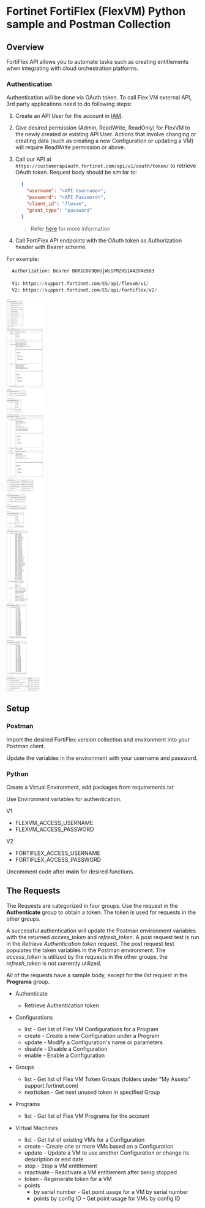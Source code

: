 # Fortinet FortiFlex (FlexVM) Python sample and Postman Collection

## Overview

FortiFlex API allows you to automate tasks such as creating entitlements when integrating with cloud orchestration platforms.

### Authentication

Authentication will be done via OAuth token. To call Flex VM external API, 3rd party applications need to do following steps:

1. Create an API User for the account in [IAM](https://docs.fortinet.com/document/forticloud/21.2.0/identity-access-management-iam/282341/adding-an-api-user).

2. Give desired permission (Admin, ReadWrite, ReadOnly) for FlexVM to the newly created or existing API User. Actions that involve changing or creating data (such as creating a new Configuration or updating a VM) will require ReadWrite permission or above.

3. Call our API at `https://customerapiauth.fortinet.com/api/v1/oauth/token/` to retrieve OAuth token. Request body should be similar to:

    ```json
      {
        "username": "<API Username>",
        "password": "<API Password>",
        "client_id": "flexvm",
        "grant_type": "password"
      }
    ```

    > Refer [here](https://docs.fortinet.com/document/fortiauthenticator/6.1.2/rest-api-solution-guide/498666/oauth-server-token-oauth-token) for more information

4. Call FortiFlex API endpoints with the OAuth token as Authorization header with Bearer scheme.

For example:

  ```python
    Authorization: Bearer BOR1COV9QHUjWs1FMZHS1A42VAe5D3

    V1: https://support.fortinet.com/ES/api/flexvm/v1/
    V2: https://support.fortinet.com/ES/api/fortiflex/v2/
  ```

  ![FortiFlex Parameters](images/fortiflex-parameters.jpg)

## Setup

### Postman

Import the desired FortiFlex version collection and environment into your Postman client.

Update the variables in the environment with your username and password.

### Python

Create a Virtual Environment, add packages from requirements.txt

Use Environment variables for authentication.

V1

- FLEXVM_ACCESS_USERNAME
- FLEXVM_ACCESS_PASSWORD

V2

- FORTIFLEX_ACCESS_USERNAME
- FORTIFLEX_ACCESS_PASSWORD

Uncomment code after __main__ for desired functions.

## The Requests

The Requests are categorized in four groups. Use the request in the __Authenticate__ group to obtain a token. The token is used for requests in the other groups.

A successful authentication will update the Postman environment variables with the returned *access_token* and *refresh_token*. A post request test is run in the *Retrieve Authentication token* request. The post request test populates the taken variables in the Postman environment. The *access_token* is utilized by the requests in the other groups, the *refresh_token* is not currently utilized.

All of the requests have a sample body, except for the *list* request in the __Programs__ group.

- Authenticate
  - Retrieve Authentication token

- Configurations
  - list - Get list of Flex VM Configurations for a Program
  - create - Create a new Configuration under a Program
  - update - Modify a Configuration's name or parameters
  - disable - Disable a Configuration
  - enable - Enable a Configuration

- Groups
  - list - Get list of Flex VM Token Groups (folders under "My Assets" support.fortinet.com)
  - nexttoken - Get next unused token in specified Group

- Programs
  - list - Get list of Flex VM Programs for the account

- Virtual Machines
  - list - Get list of existing VMs for a Configuration
  - create - Create one or more VMs based on a Configuration
  - update - Update a VM to use another Configuration or change its description or end date
  - stop - Stop a VM entitlement
  - reactivate - Reactivate a VM entitlement after being stopped
  - token - Regenerate token for a VM
  - points
    - by serial number - Get point usage for a VM by serial number
    - points by config ID - Get point usage for VMs by config ID
  